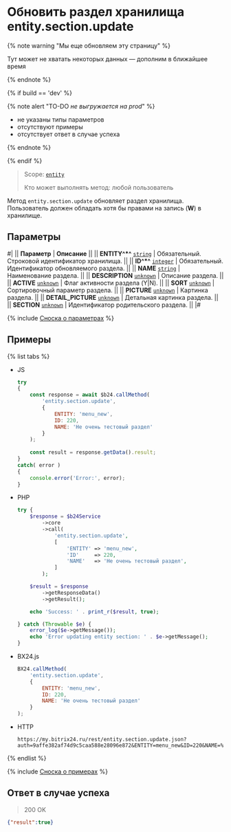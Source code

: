 # Обновить раздел хранилища entity.section.update

{% note warning "Мы еще обновляем эту страницу" %}

Тут может не хватать некоторых данных — дополним в ближайшее время

{% endnote %}

{% if build == 'dev' %}

{% note alert "TO-DO _не выгружается на prod_" %}

- не указаны типы параметров
- отсутствуют примеры
- отсутствует ответ в случае успеха

{% endnote %}

{% endif %}

> Scope: [`entity`](../../scopes/permissions.md)
>
> Кто может выполнять метод: любой пользователь

Метод `entity.section.update` обновляет раздел хранилища. Пользователь должен обладать хотя бы правами на запись (**W**) в хранилище.

## Параметры

#|
|| **Параметр** | **Описание** ||
|| **ENTITY^*^**
[`string`](../../data-types.md) | Обязательный. Строковой идентификатор хранилища. ||
|| **ID^*^**
[`integer`](../../data-types.md) | Обязательный. Идентификатор обновляемого раздела. ||
|| **NAME**
[`string`](../../data-types.md) | Наименование раздела. ||
|| **DESCRIPTION**
[`unknown`](../../data-types.md) | Описание раздела. ||
|| **ACTIVE**
[`unknown`](../../data-types.md) | Флаг активности раздела (Y\|N). ||
|| **SORT**
[`unknown`](../../data-types.md) | Сортировочный параметр раздела. ||
|| **PICTURE**
[`unknown`](../../data-types.md) | Картинка раздела. ||
|| **DETAIL_PICTURE**
[`unknown`](../../data-types.md) | Детальная картинка раздела. ||
|| **SECTION**
[`unknown`](../../data-types.md) | Идентификатор родительского раздела. ||
|#

{% include [Сноска о параметрах](../../../_includes/required.md) %}

## Примеры

{% list tabs %}

- JS


    ```js
    try
    {
    	const response = await $b24.callMethod(
    		'entity.section.update',
    		{
    			ENTITY: 'menu_new',
    			ID: 220,
    			NAME: 'Не очень тестовый раздел'
    		}
    	);
    	
    	const result = response.getData().result;
    }
    catch( error )
    {
    	console.error('Error:', error);
    }
    ```

- PHP


    ```php
    try {
        $response = $b24Service
            ->core
            ->call(
                'entity.section.update',
                [
                    'ENTITY' => 'menu_new',
                    'ID'     => 220,
                    'NAME'   => 'Не очень тестовый раздел',
                ]
            );
    
        $result = $response
            ->getResponseData()
            ->getResult();
    
        echo 'Success: ' . print_r($result, true);
    
    } catch (Throwable $e) {
        error_log($e->getMessage());
        echo 'Error updating entity section: ' . $e->getMessage();
    }
    ```

- BX24.js

    ```js
    BX24.callMethod(
        'entity.section.update',
        {
            ENTITY: 'menu_new',
            ID: 220,
            NAME: 'Не очень тестовый раздел'
        }
    );
    ```

- HTTP

    ```http
    https://my.bitrix24.ru/rest/entity.section.update.json?auth=9affe382af74d9c5caa588e28096e872&ENTITY=menu_new&ID=220&NAME=%D0%9D%D0%B5%20%D0%BE%D1%87%D0%B5%D0%BD%D1%8C%20%D1%82%D0%B5%D1%81%D1%82%D0%BE%D0%B2%D1%8B%D0%B9%20%D1%80%D0%B0%D0%B7%D0%B4%D0%B5%D0%BB
    ```

{% endlist %}

{% include [Сноска о примерах](../../../_includes/examples.md) %}

## Ответ в случае успеха

> 200 OK
```json
{"result":true}
```